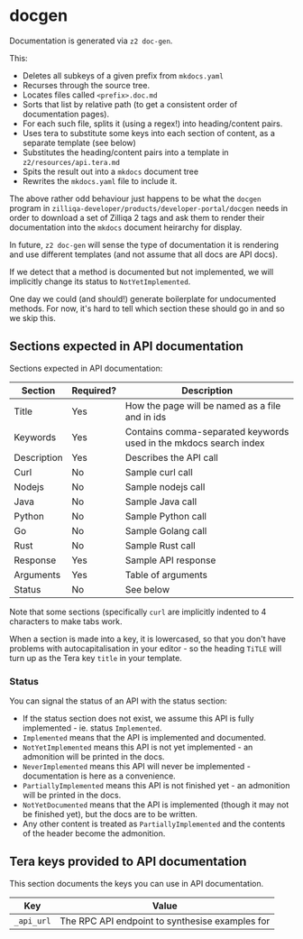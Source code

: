 # docgen

Documentation is generated via `z2 doc-gen`.

This:

 * Deletes all subkeys of a given prefix from `mkdocs.yaml`
 * Recurses through the source tree.
 * Locates files called `<prefix>.doc.md`
 * Sorts that list by relative path (to get a consistent order of documentation pages).
 * For each such file, splits it (using a regex!) into heading/content pairs.
 * Uses tera to substitute some keys into each section of content, as a separate template (see below)
 * Substitutes the heading/content pairs into a template in `z2/resources/api.tera.md`
 * Spits the result out into a `mkdocs` document tree
 * Rewrites the `mkdocs.yaml` file to include it.

The above rather odd behaviour just happens to be what the `docgen`
program in `zilliqa-developer/products/developer-portal/docgen` needs
in order to download a set of Zilliqa 2 tags and ask them to render
their documentation into the `mkdocs` document heirarchy for display.

In future, `z2 doc-gen` will sense the type of documentation it is
rendering and use different templates (and not assume that all docs
are API docs).

If we detect that a method is documented but not implemented, we will
implicitly change its status to `NotYetImplemented`.

One day we could (and should!) generate boilerplate for undocumented methods.
For now, it's hard to tell which section these should go in and so we skip this.


## Sections expected in API documentation

Sections expected in API documentation:

| Section | Required? | Description |
| ------- | --------  | ----------- | 
| Title   | Yes       | How the page will be named as a file and in ids |
| Keywords | Yes      | Contains comma-separated keywords used in the mkdocs search index |
| Description | Yes   | Describes the API call |
| Curl    |  No       | Sample curl call  |
| Nodejs  |  No       | Sample nodejs call |
| Java    |  No       | Sample Java call |
| Python  |  No       | Sample Python call |
| Go      |  No       | Sample Golang call |
| Rust    |  No       | Sample Rust call   | 
| Response | Yes       | Sample API response |
| Arguments | Yes     | Table of arguments |
| Status | No   |  See below |

Note that some sections (specifically `curl` are implicitly indented to 4 characters to make tabs work.

When a section is made into a key, it is lowercased, so that you don't have problems with autocapitalisation in your editor - so the heading `TiTLE` will turn up as the Tera key `title` in your template.

### Status

You can signal the status of an API with the status section:

 * If the status section does not exist, we assume this API is fully implemented - ie. status `Implemented`.
 * `Implemented` means that the API is implemented and documented.
 * `NotYetImplemented` means this API is not yet implemented - an admonition will be printed in the docs.
 * `NeverImplemented` means this API will never be implemented - documentation is here as a convenience.
 * `PartiallyImplemented` means this API is not finished yet - an admonition will be printed in the docs.
 * `NotYetDocumented` means that the API is implemented (though it may not be finished yet), but the docs are to be written.
 * Any other content is treated as `PartiallyImplemented` and the contents of the header become the admonition.

## Tera keys provided to API documentation

This section documents the keys you can use in API documentation.

|    Key    |   Value   |
| --------- | --------- |
| `_api_url` | The RPC API endpoint to synthesise examples for |


